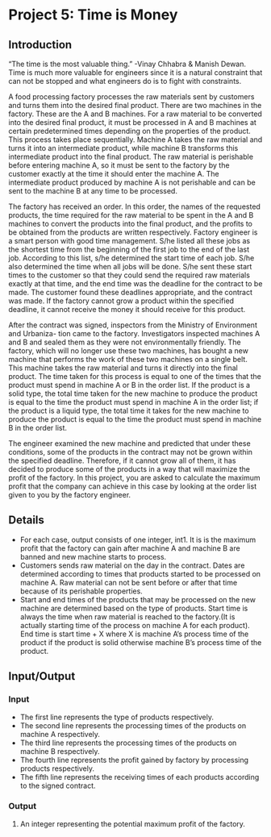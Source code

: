 # Project 5: Time is Money


## Introduction

“The time is the most valuable thing.” -Vinay Chhabra & Manish Dewan. Time is much more
valuable for engineers since it is a natural constraint that can not be stopped and what
engineers do is to fight with constraints.

A food processing factory processes the raw materials sent by customers and turns them
into the desired final product. There are two machines in the factory. These are the A and
B machines. For a raw material to be converted into the desired final product, it must be
processed in A and B machines at certain predetermined times depending on the properties
of the product. This process takes place sequentially. Machine A takes the raw material and
turns it into an intermediate product, while machine B transforms this intermediate product
into the final product. The raw material is perishable before entering machine A, so it must
be sent to the factory by the customer exactly at the time it should enter the machine A. The
intermediate product produced by machine A is not perishable and can be sent to the machine
B at any time to be processed.

The factory has received an order. In this order, the names of the requested products, the
time required for the raw material to be spent in the A and B machines to convert the products
into the final product, and the profits to be obtained from the products are written respectively.
Factory engineer is a smart person with good time management. S/he listed all these jobs as
the shortest time from the beginning of the first job to the end of the last job. According to
this list, s/he determined the start time of each job. S/he also determined the time when all
jobs will be done. S/he sent these start times to the customer so that they could send the
required raw materials exactly at that time, and the end time was the deadline for the contract
to be made. The customer found these deadlines appropriate, and the contract was made. If
the factory cannot grow a product within the specified deadline, it cannot receive the money
it should receive for this product.

After the contract was signed, inspectors from the Ministry of Environment and Urbaniza-
tion came to the factory. Investigators inspected machines A and B and sealed them as they
were not environmentally friendly. The factory, which will no longer use these two machines,
has bought a new machine that performs the work of these two machines on a single belt.
This machine takes the raw material and turns it directly into the final product. The time
taken for this process is equal to one of the times that the product must spend in machine
A or B in the order list. If the product is a solid type, the total time taken for the new
machine to produce the product is equal to the time the product must spend in machine A in
the order list; if the product is a liquid type, the total time it takes for the new machine to
produce the product is equal to the time the product must spend in machine B in the order list.

The engineer examined the new machine and predicted that under these conditions, some
of the products in the contract may not be grown within the specified deadline. Therefore, if
it cannot grow all of them, it has decided to produce some of the products in a way that will
maximize the profit of the factory. In this project, you are asked to calculate the maximum
profit that the company can achieve in this case by looking at the order list given to you by
the factory engineer.

## Details

- For each case, output consists of one integer, int1. It is is the maximum profit that the
    factory can gain after machine A and machine B are banned and new machine starts to
    process.
- Customers sends raw material on the day in the contract. Dates are determined according
    to times that products started to be processed on machine A. Raw material can not be
    sent before or after that time because of its perishable properties.
- Start and end times of the products that may be processed on the new machine are
    determined based on the type of products. Start time is always the time when raw
    material is reached to the factory.(It is actually starting time of the process on machine
    A for each product). End time is start time + X where X is machine A’s process time of
    the product if the product is solid otherwise machine B’s process time of the product.

## Input/Output

### Input

- The first line represents the type of products respectively.
- The second line represents the processing times of the products on machine A respectively.
- The third line represents the processing times of the products on machine B respectively.
- The fourth line represents the profit gained by factory by processing products respectively.
- The fifth line represents the receiving times of each products according to the signed
    contract.

### Output

1. An integer representing the potential maximum profit of the factory.
